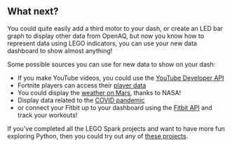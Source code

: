 ## What next?

You could quite easily add a third motor to your dash, or create an LED bar graph to display other data from OpenAQ, but now you know how to represent data using LEGO indicators, you can use your new data dashboard to show almost anything!

Some possible sources you can use for new data to show on your dash:

+ If you make YouTube videos, you could use the [YouTube Developer API](https://developers.google.com/youtube/v3)
+ Fortnite players can access their [player data](https://fortnitetracker.com/site-api)
+ You could display the [weather on Mars](https://mars.nasa.gov/insight/weather/), thanks to NASA!
+ Display data related to the [COVID pandemic](https://github.com/M-Media-Group/Covid-19-API)
+ or connect your Fitbit up to your dashboard using the [Fitbit API](https://dev.fitbit.com/build/reference/web-api/) and track your workouts!

If you've completed all the LEGO Spark projects and want to have more fun exploring Python, then you could try out any of [these projects](https://projects.raspberrypi.org/en/projects?software%5B%5D=python).